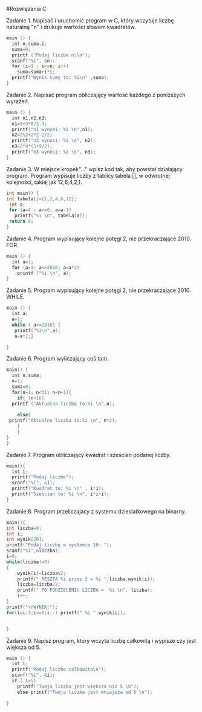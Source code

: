 #Rozwiązania C


Zadanie 1. Napisać i uruchomić program w C, który wczytuje liczbę naturalną "n" i drukuje wartości słowem kwadratów.
```c
main () {
  int n,suma,i;
  suma=0;
  printf ("Podaj liczbe n:\n");
  scanf("%i", &n);
  for (i=1 ; i<=n; i++) 
    suma=suma+i*i;
  printf("Wynik sumy to: %i\n" ,suma);
}
```

Zadanie 2. Napisać program obliczający wartość każdego z poniższych wyrażeń.
```c
main () {
  int n1,n2,n3;
  n1=5+3*8/2-3;
  printf("n1 wynosi: %i \n",n1);
  n2=2%2+2*2-2/2;
  printf("n2 wynosi: %i \n", n2);
  n3=2*4*(5+9/2);
  printf("n3 wynosi: %i \n", n3);
}
```

Zadanie 3. W miejsce kropek"..." wpisz kod tak, aby powstał działający program. Program wypisuje liczby z tablicy tabela
[], w odwrotnej kolejności, takiej jak 12,6,4,2,1.
```c
int main() {
int tabela[]={1,2,4,6,12};
 int a;
 for (a=4 ; a>=0; a=a-1)
   printf("%i \n", tabela[a]);
 return 0; 
}
```

Zadanie 4. Program wypisujący kolejne potęgi 2, nie przekraczające 2010. FOR.
```c
main () {
  int a=1;
  for (a=1; a<=2010; a=a*2)
    printf ("%i \n", a);
}
```

Zadanie 5. Program wypisujący kolejne potęgi 2, nie przekraczające 2010. WHILE.
```c
main () {
  int a;
  a=1;
  while ( a<=2010) {
   printf("%i\n",a);
   a=a*2;}

}
```

Zadanie 6. Program wyliczający coś tam.
```c
main() {
  int n,suma;
  n=1;
  suma=0;
  for(n=1; n<31; n=n+1){
    if{ (n<16)
  printf ("Aktualna liczba to:%i \n",n);
    
    else{ 
 printf("Aktualna liczba to:%i \n", n*2);
    }
    }
}
}
```

Zadanie 7. Program obliczający kwadrat i sześcian podanej liczby.
```c
main(){
  int i;
  printf("Podaj liczbe");
  scanf("%i", &i);
  printf("Kwadrat to: %i \n" , i*i);
  printf("Szescian to: %i \n", i*i*i);
}
```

Zadanie 8. Program przeliczajacy z systemu dziesiatkowego na binarny.
```c
main(){
int liczba=8;
int i;
int wynik[20];
printf("Podaj liczbę w systemie 10: ");
scanf("%i",&liczba);
i=0;
while(liczba!=0)
{
    wynik[i]=liczba%2;
    printf(" RESZTA %i przez 2 = %i ",liczba,wynik[i]);
    liczba=liczba/2;
    printf(" PO PODZIELENIU LICZBA =  %i \n", liczba);
    i++;
}
printf("\nWYNIK:");
for(i=i-1;i>=0;i--) printf(" %i ",wynik[i]);


}
```
Zadanie 9. Napisz program, ktory wczyta liczbę całkowitą i wypisze czy jest większa od 5.
```c
main () {
  int i;
  printf("Podaj liczbe calkowita\n");
  scanf("%i", &i);
  if ( i>5) 
    printf("Twoja liczba jest wieksza niz 5 \n");
    else printf("Twoja liczba jest mniejsza od 5 \n");
  
}
```

